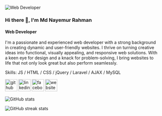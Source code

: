 ![Web Developer](https://media.licdn.com/dms/image/D5616AQGtf8IHslaNlQ/profile-displaybackgroundimage-shrink_350_1400/0/1680803281565?e=1700092800&v=beta&t=qeRyY8s-lnKq_nlVqn2JonDP-sb_k4BMP6Iz6zxcTtU)

### Hi there 👋, I'm Md Nayemur Rahman
#### Web Developer

I'm a passionate and experienced web developer with a strong background in creating dynamic and user-friendly websites. I thrive on turning creative ideas into functional, visually appealing, and responsive web solutions. With a keen eye for design and a knack for problem-solving, I bring websites to life that not only look great but also perform seamlessly.

Skills: JS / HTML / CSS / jQuery / Laravel / AJAX / MySQL



[<img src='https://cdn.jsdelivr.net/npm/simple-icons@3.0.1/icons/github.svg' alt='github' height='40'>](https://github.com/MdNayemur)  [<img src='https://cdn.jsdelivr.net/npm/simple-icons@3.0.1/icons/linkedin.svg' alt='linkedin' height='40'>](https://www.linkedin.com/in/md-nayemur-rahman/)  [<img src='https://cdn.jsdelivr.net/npm/simple-icons@3.0.1/icons/facebook.svg' alt='facebook' height='40'>](https://www.facebook.com/nayemur.rahman.376)  [<img src='https://cdn.jsdelivr.net/npm/simple-icons@3.0.1/icons/icloud.svg' alt='website' height='40'>](https://mdnayemur.github.io/Portfolio/)  

![GitHub stats](https://github-readme-stats.vercel.app/api?username=MdNayemur_icons=true&theme=radical)

![GitHub streak stats](https://streak-stats.demolab.com/?user=MdNayemur)  

